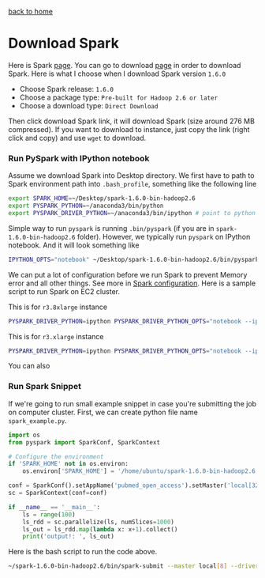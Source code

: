 [back to home](../README.md)


# Download Spark

Here is Spark [page](http://spark.apache.org/). You can go to download
[page](http://spark.apache.org/downloads.html) in order to download Spark.
Here is what I choose when I download Spark version `1.6.0`

- Choose Spark release: `1.6.0`
- Choose a package type: `Pre-built for Hadoop 2.6 or later`
- Choose a download type: `Direct Download`

Then click download Spark link, it will download Spark (size around 276 MB compressed).
If you want to download to instance, just copy the link (right click and copy)
and use `wget` to download.

### Run PySpark with IPython notebook

Assume we download Spark into Desktop directory. We first have to path to Spark environment path
into `.bash_profile`, something like the following line

```bash
export SPARK_HOME=~/Desktop/spark-1.6.0-bin-hadoop2.6
export PYSPARK_PYTHON=~/anaconda3/bin/python
export PYSPARK_DRIVER_PYTHON=~/anaconda3/bin/ipython # point to python driver
```

Simple way to run `pyspark` is running `.bin/pyspark` (if you are in `spark-1.6.0-bin-hadoop2.6` folder).
However, we typically run `pyspark` on IPython notebook. And it will look something like

```bash
IPYTHON_OPTS="notebook" ~/Desktop/spark-1.6.0-bin-hadoop2.6/bin/pyspark
```

We can put a lot of configuration before we run Spark to prevent Memory error and all other things.
See more in [Spark configuration](http://spark.apache.org/docs/latest/configuration.html).
Here is a sample script to run Spark on EC2 cluster.

This is for `r3.8xlarge` instance

```bash
PYSPARK_DRIVER_PYTHON=ipython PYSPARK_DRIVER_PYTHON_OPTS="notebook --ip=* --no-browser" $SPARK_HOME/bin/pyspark --master local[16] --driver-memory 64g --executor-memory 64g --conf spark.driver.maxResultSize=0
```

This is for `r3.xlarge` instance

```bash
PYSPARK_DRIVER_PYTHON=ipython PYSPARK_DRIVER_PYTHON_OPTS="notebook --ip=* --no-browser" $SPARK_HOMEbin/pyspark --master local[4] --driver-memory 32g --executor-memory 32g --conf spark.driver.maxResultSize=0
```

You can also


### Run Spark Snippet

If we're going to run small example snippet in case you're submitting the job on
computer cluster. First, we can create python file name `spark_example.py`.

```python
import os
from pyspark import SparkConf, SparkContext

# Configure the environment                                                     
if 'SPARK_HOME' not in os.environ:
    os.environ['SPARK_HOME'] = '/home/ubuntu/spark-1.6.0-bin-hadoop2.6'

conf = SparkConf().setAppName('pubmed_open_access').setMaster('local[32]')
sc = SparkContext(conf=conf)

if __name__ == '__main__':
    ls = range(100)
    ls_rdd = sc.parallelize(ls, numSlices=1000)
    ls_out = ls_rdd.map(lambda x: x+1).collect()
    print('output!: ', ls_out)
```

Here is the bash script to run the code above.

```bash
~/spark-1.6.0-bin-hadoop2.6/bin/spark-submit --master local[8] --driver-memory 12g --executor-memory 12g spark_example.py
```
